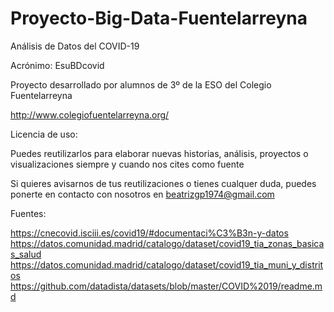 # Proyecto-Big-Data-Fuentelarreyna
Análisis de Datos del COVID-19

Acrónimo: EsuBDcovid

Proyecto desarrollado por alumnos de 3º de la ESO del Colegio Fuentelarreyna 

http://www.colegiofuentelarreyna.org/

Licencia de uso:

Puedes reutilizarlos para elaborar nuevas historias, análisis, proyectos o visualizaciones siempre y cuando nos cites como fuente

Si quieres avisarnos de tus reutilizaciones o tienes cualquer duda, puedes ponerte en contacto con nosotros en beatrizgp1974@gmail.com

Fuentes:

https://cnecovid.isciii.es/covid19/#documentaci%C3%B3n-y-datos
https://datos.comunidad.madrid/catalogo/dataset/covid19_tia_zonas_basicas_salud
https://datos.comunidad.madrid/catalogo/dataset/covid19_tia_muni_y_distritos
https://github.com/datadista/datasets/blob/master/COVID%2019/readme.md



